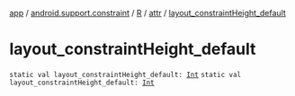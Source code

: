 [app](../../../index.md) / [android.support.constraint](../../index.md) / [R](../index.md) / [attr](index.md) / [layout_constraintHeight_default](.)

# layout_constraintHeight_default

`static val layout_constraintHeight_default: `[`Int`](https://kotlinlang.org/api/latest/jvm/stdlib/kotlin/-int/index.html)
`static val layout_constraintHeight_default: `[`Int`](https://kotlinlang.org/api/latest/jvm/stdlib/kotlin/-int/index.html)